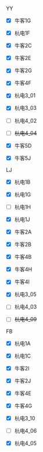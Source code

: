 YY

- [x] 牛客1G
- [x] 杭电1F
- [x] 牛客2C
- [x] 牛客2E
- [x] 牛客2G
- [x] 牛客4F
- [x] 杭电3_01
- [x] 杭电3_03
- [ ] 杭电4_02
- [ ] ~~杭电4_04~~
- [x] 牛客5D
- [x] 牛客5J



LJ

- [x] 杭电1B
- [x] 杭电1G
- [ ] 杭电1H
- [x] 杭电1J
- [x] 牛客2A
- [x] 牛客2B
- [x] 牛客4B
- [x] 牛客4H
- [x] 牛客4I
- [x] 杭电3_05
- [ ] 杭电4_03
- [ ] ~~杭电4_09~~





FB
- [x] 杭电1A
- [x] 杭电1C
- [x] 牛客2I
- [x] 牛客2J
- [x] 牛客4E
- [x] 牛客4G
- [x] 杭电3_10
- [ ] 杭电4_06
- [x] 杭电4_05

